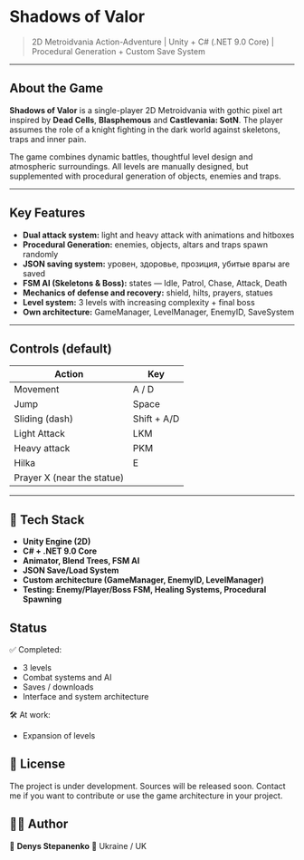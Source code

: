 # Shadows of Valor

> 2D Metroidvania Action-Adventure | Unity + C# (.NET 9.0 Core) | Procedural Generation + Custom Save System

---

## About the Game

**Shadows of Valor** is a single-player 2D Metroidvania with gothic pixel art inspired by **Dead Cells**, **Blasphemous** and **Castlevania: SotN**. The player assumes the role of a knight fighting in the dark world against skeletons, traps and inner pain.

The game combines dynamic battles, thoughtful level design and atmospheric surroundings. All levels are manually designed, but supplemented with procedural generation of objects, enemies and traps.

---

## Key Features

* **Dual attack system:** light and heavy attack with animations and hitboxes
* **Procedural Generation:** enemies, objects, altars and traps spawn randomly
* **JSON saving system:** уровен, здоровье, прозиция, убитые врагы are saved
* **FSM AI (Skeletons & Boss):** states — Idle, Patrol, Chase, Attack, Death
* **Mechanics of defense and recovery:** shield, hilts, prayers, statues
* **Level system:** 3 levels with increasing complexity + final boss
* **Own architecture:** GameManager, LevelManager, EnemyID, SaveSystem

---

## Controls (default)

| Action | Key |
| ---------------- | ---------------- |
| Movement | A / D |
| Jump | Space |
| Sliding (dash) | Shift + A/D |
| Light Attack | LKM |
| Heavy attack | PKM |
| Hilka | E|
| Prayer X (near the statue) |

---

## 🧪 Tech Stack

* **Unity Engine (2D)**
* **C# + .NET 9.0 Core**
* **Animator, Blend Trees, FSM AI**
* **JSON Save/Load System**
* **Custom architecture (GameManager, EnemyID, LevelManager)**
* **Testing: Enemy/Player/Boss FSM, Healing Systems, Procedural Spawning**

##  Status

✅ Completed:

* 3 levels
* Combat systems and AI
* Saves / downloads
* Interface and system architecture

🛠️ At work:

* Expansion of levels



## 📌 License

The project is under development. Sources will be released soon. Contact me if you want to contribute or use the game architecture in your project.

## 🙋‍♂️ Author

👤 **Denys Stepanenko**
🔗 Ukraine / UK

